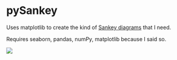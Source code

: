 # pySankey

Uses matplotlib to create the kind of <a href="https://en.wikipedia.org/wiki/Sankey_diagram">Sankey diagrams</a> that I need.

Requires seaborn, pandas, numPy, matplotlib because I said so.

<a href="http://github.com/anazalea/pySankey/blob/master/fruit.png" >![](http://github.com/anazalea/pySankey/blob/master/fruit.png)</a>

